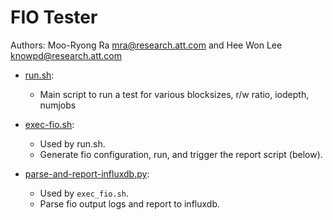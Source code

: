 # FIO Tester
Authors: Moo-Ryong Ra <mra@research.att.com> and Hee Won Lee <knowpd@research.att.com>  

* [run.sh](run.sh): 
  - Main script to run a test for various blocksizes, r/w ratio, iodepth, numjobs 
 
* [exec-fio.sh](exec-fio.sh): 
  - Used by run.sh. 
  - Generate fio configuration, run, and trigger the report script (below).

* [parse-and-report-influxdb.py](parse-and-report-influxdb.py): 
  - Used by `exec_fio.sh`. 
  - Parse fio output logs and report to influxdb.

